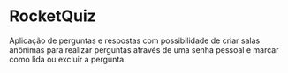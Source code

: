 # RocketQuiz
Aplicação de perguntas e respostas com possibilidade de criar salas anônimas para realizar perguntas através de uma senha pessoal e marcar como lida ou excluir a pergunta.
